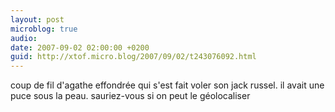 ```yaml
---
layout: post
microblog: true
audio: 
date: 2007-09-02 02:00:00 +0200
guid: http://xtof.micro.blog/2007/09/02/t243076092.html
---
```

coup de fil d'agathe effondrée qui s'est fait voler son jack russel. il avait une puce sous la peau. sauriez-vous si on peut le géolocaliser
